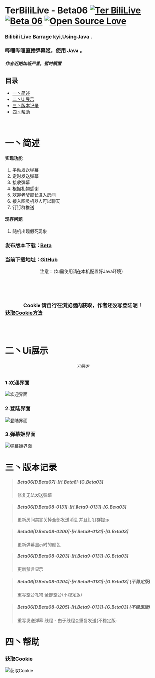 # TerBiliLive - Beta06  [![Ter BiliLive](https://img.shields.io/badge/Ter-BiliLive-orange.svg)]() [![Beta 06](https://img.shields.io/badge/Beta-06-ff69b4.svg)]()  [![Open Source Love](https://badges.frapsoft.com/os/v2/open-source.svg?v=102)]()




### Bilibili Live Barrage kyi,Using Java .
### 哔哩哔哩直播弹幕姬，使用 Java 。  

##### 作者近期加班严重，暂时搁置


## 目录
* [一丶简述](#一丶简述)
* [二丶Ui展示](#二丶Ui展示)
* [三丶版本记录](#三丶版本记录)
* [四丶帮助](#四丶帮助)

<br>

# 一丶简述

#### 实现功能
1. 手动发送弹幕
2. 定时发送弹幕
3. 接收弹幕
4. 根据礼物感谢
5. 欢迎老爷舰长进入房间
6. 接入图灵机器人可以聊天
7. 钉钉群推送

#### 现存问题
1. 随机出现假死现象

### 发布版本下载：[Beta](https://github.com/mxnter/TerBiliLive/releases)


### 当前下载地址：[GitHub](https://raw.githubusercontent.com/mxnter/TerBiliLive/master/out/artifacts/TerBiliLive_jar/TerBiliLive.jar)


<center>注意：（如需使用请在本机配置好Java环境）</center>

<br><br><br>

### <center>Cookie 请自行在浏览器内获取，作者还没写登陆呢！</center> [获取Cookie方法](#四丶帮助)

<br><br>
# 二丶Ui展示
###### <center>Ui展示</center>

### 1.欢迎界面
![欢迎界面](https://raw.githubusercontent.com/mxnter/TerBiliLive/master/MDImg/hi.png)

### 2.登陆界面
![登陆界面](https://raw.githubusercontent.com/mxnter/TerBiliLive/master/MDImg/dl.png)

### 3.弹幕姬界面
![弹幕姬界面](https://raw.githubusercontent.com/mxnter/TerBiliLive/master/MDImg/dmj.png)





# 三丶版本记录

>##### Beta06[D.Beta07]-[H.Beta8]-[G.Beta03]  
> 修复无法发送弹幕

>##### Beta06[D.Beta08-0131]-[H.Beta9-0131]-[G.Beta03]  
> 更新房间禁言关掉全部发送消息 并且钉钉群提示

>##### Beta06[D.Beta08-0200]-[H.Beta9-0131]-[G.Beta03]  
> 更新弹幕显示时的颜色

>##### Beta06[D.Beta08-0203]-[H.Beta9-0131]-[G.Beta03]  
> 更新禁言显示

>##### Beta06[D.Beta08-0204]-[H.Beta9-0131]-[G.Beta03] (不稳定版)
> 重写整合礼物 全部整合(不稳定版)

>##### Beta06[D.Beta08-0205]-[H.Beta9-0131]-[G.Beta03] (不稳定版)
> 重写发送弹幕 线程 - 由于线程会重复发送(不稳定版)

# 四丶帮助

### 获取Cookie
![获取Cookie](https://raw.githubusercontent.com/mxnter/TerBiliLive/master/MDImg/getcookie.png)
